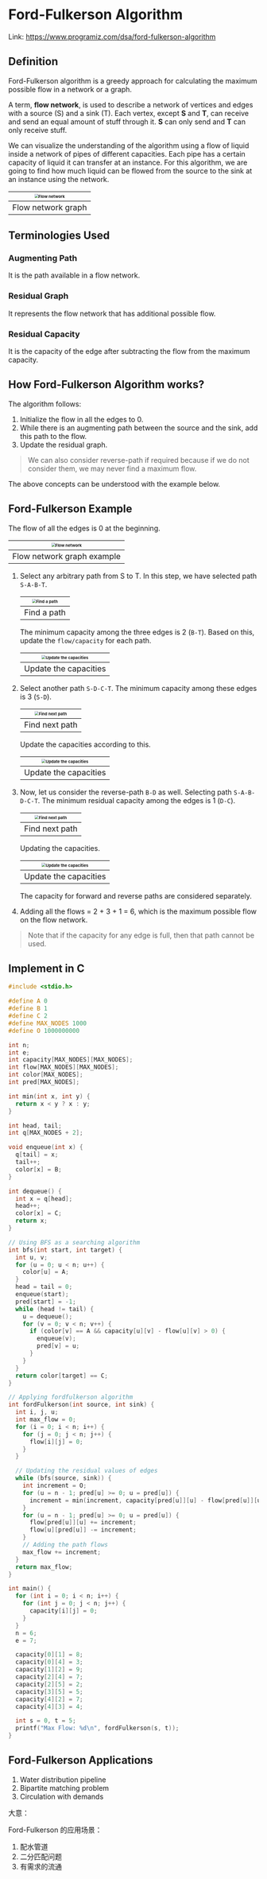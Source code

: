 # Ford-Fulkerson Algorithm



Link: https://www.programiz.com/dsa/ford-fulkerson-algorithm





## Definition

Ford-Fulkerson algorithm is a greedy approach for calculating the maximum possible flow in a network or a graph.

A term, **flow network**, is used to describe a network of vertices and edges with a source (S) and a sink (T). Each vertex, except **S** and **T**, can receive and send an equal amount of stuff through it. **S** can only send and **T** can only receive stuff.

We can visualize the understanding of the algorithm using a flow of liquid inside a network of pipes of different capacities. Each pipe has a certain capacity of liquid it can transfer at an instance. For this algorithm, we are going to find how much liquid can be flowed from the source to the sink at an instance using the network.

| <img src="1.Ford-Fulkerson Algorithm.assets/flow-network.png" alt="Flow network" style="zoom:50%;" /> |
| :----------------------------------------------------------: |
|                      Flow network graph                      |





## Terminologies Used

### Augmenting Path

It is the path available in a flow network.



### Residual Graph

It represents the flow network that has additional possible flow.



### Residual Capacity

It is the capacity of the edge after subtracting the flow from the maximum capacity.





## How Ford-Fulkerson Algorithm works?

The algorithm follows:

1.  Initialize the flow in all the edges to 0.
2.  While there is an augmenting path between the source and the sink, add this path to the flow.
3.  Update the residual graph.

>   We can also consider reverse-path if required because if we do not consider them, we may never find a maximum flow.

The above concepts can be understood with the example below.





## Ford-Fulkerson Example

The flow of all the edges is 0 at the beginning.

| <img src="1.Ford-Fulkerson Algorithm.assets/flow-network-example.png" alt="Flow network" style="zoom:50%;" /> |
| :----------------------------------------------------------: |
|                  Flow network graph example                  |



1.  Select any arbitrary path from S to T. In this step, we have selected path `S-A-B-T`.

    | <img src="1.Ford-Fulkerson Algorithm.assets/flow-network-1.png" alt="Find a path" style="zoom:50%;" /> |
    | :----------------------------------------------------------: |
    |                         Find a path                          |

    The minimum capacity among the three edges is 2 (`B-T`). Based on this, update the `flow/capacity` for each path.

    | <img src="1.Ford-Fulkerson Algorithm.assets/flow-network-1-update.png" alt="Update the capacities" style="zoom:50%;" /> |
    | :----------------------------------------------------------: |
    |                    Update the capacities                     |

    

2.  Select another path `S-D-C-T`. The minimum capacity among these edges is 3 (`S-D`).

    | <img src="1.Ford-Fulkerson Algorithm.assets/flow-network-2.png" alt="Find next path" style="zoom:50%;" /> |
    | :----------------------------------------------------------: |
    |                        Find next path                        |

    Update the capacities according to this.

    | <img src="1.Ford-Fulkerson Algorithm.assets/flow-network-2-update.png" alt="Update the capacities" style="zoom:50%;" /> |
    | :----------------------------------------------------------: |
    |                    Update the capacities                     |

    

3.  Now, let us consider the reverse-path `B-D` as well. Selecting path `S-A-B-D-C-T`. The minimum residual capacity among the edges is 1 (`D-C`).

    | <img src="1.Ford-Fulkerson Algorithm.assets/flow-network-3.png" alt="Find next path" style="zoom:50%;" /> |
    | :----------------------------------------------------------: |
    |                        Find next path                        |

    Updating the capacities.

    | <img src="1.Ford-Fulkerson Algorithm.assets/flow-network-3-update.png" alt="Update the capacities" style="zoom:50%;" /> |
    | :----------------------------------------------------------: |
    |                    Update the capacities                     |

    The capacity for forward and reverse paths are considered separately.

    

4.  Adding all the flows = 2 + 3 + 1 = 6, which is the maximum possible flow on the flow network.



>   Note that if the capacity for any edge is full, then that path cannot be used.





## Implement in C

```c
#include <stdio.h>

#define A 0
#define B 1
#define C 2
#define MAX_NODES 1000
#define O 1000000000

int n;
int e;
int capacity[MAX_NODES][MAX_NODES];
int flow[MAX_NODES][MAX_NODES];
int color[MAX_NODES];
int pred[MAX_NODES];

int min(int x, int y) {
  return x < y ? x : y;
}

int head, tail;
int q[MAX_NODES + 2];

void enqueue(int x) {
  q[tail] = x;
  tail++;
  color[x] = B;
}

int dequeue() {
  int x = q[head];
  head++;
  color[x] = C;
  return x;
}

// Using BFS as a searching algorithm
int bfs(int start, int target) {
  int u, v;
  for (u = 0; u < n; u++) {
    color[u] = A;
  }
  head = tail = 0;
  enqueue(start);
  pred[start] = -1;
  while (head != tail) {
    u = dequeue();
    for (v = 0; v < n; v++) {
      if (color[v] == A && capacity[u][v] - flow[u][v] > 0) {
        enqueue(v);
        pred[v] = u;
      }
    }
  }
  return color[target] == C;
}

// Applying fordfulkerson algorithm
int fordFulkerson(int source, int sink) {
  int i, j, u;
  int max_flow = 0;
  for (i = 0; i < n; i++) {
    for (j = 0; j < n; j++) {
      flow[i][j] = 0;
    }
  }

  // Updating the residual values of edges
  while (bfs(source, sink)) {
    int increment = O;
    for (u = n - 1; pred[u] >= 0; u = pred[u]) {
      increment = min(increment, capacity[pred[u]][u] - flow[pred[u]][u]);
    }
    for (u = n - 1; pred[u] >= 0; u = pred[u]) {
      flow[pred[u]][u] += increment;
      flow[u][pred[u]] -= increment;
    }
    // Adding the path flows
    max_flow += increment;
  }
  return max_flow;
}

int main() {
  for (int i = 0; i < n; i++) {
    for (int j = 0; j < n; j++) {
      capacity[i][j] = 0;
    }
  }
  n = 6;
  e = 7;

  capacity[0][1] = 8;
  capacity[0][4] = 3;
  capacity[1][2] = 9;
  capacity[2][4] = 7;
  capacity[2][5] = 2;
  capacity[3][5] = 5;
  capacity[4][2] = 7;
  capacity[4][3] = 4;

  int s = 0, t = 5;
  printf("Max Flow: %d\n", fordFulkerson(s, t));
}
```





## Ford-Fulkerson Applications

1.  Water distribution pipeline
2.  Bipartite matching problem
3.  Circulation with demands

大意：

Ford-Fulkerson 的应用场景：

1.  配水管道
2.  二分匹配问题
3.  有需求的流通